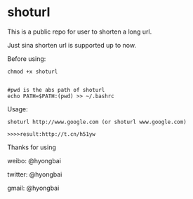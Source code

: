 shoturl
=======

This is a public repo for user to shorten a long url.

Just sina shorten url is supported up to now.

Before using:

    chmod +x shoturl
    
        
    #pwd is the abs path of shoturl
    echo PATH=$PATH:(pwd) >> ~/.bashrc

Usage:

    shoturl http://www.google.com (or shoturl www.google.com)

    >>>>result:http://t.cn/h51yw


Thanks for using 

weibo:      @hyongbai

twitter:    @hyongbai

gmail:      @hyongbai



